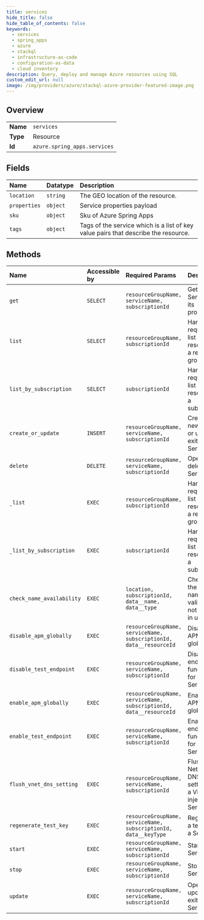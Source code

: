 ```yaml
---
title: services
hide_title: false
hide_table_of_contents: false
keywords:
  - services
  - spring_apps
  - azure    
  - stackql
  - infrastructure-as-code
  - configuration-as-data
  - cloud inventory
description: Query, deploy and manage Azure resources using SQL
custom_edit_url: null
image: /img/providers/azure/stackql-azure-provider-featured-image.png
---
```

  
    

## Overview
<table><tbody>
<tr><td><b>Name</b></td><td><code>services</code></td></tr>
<tr><td><b>Type</b></td><td>Resource</td></tr>
<tr><td><b>Id</b></td><td><code>azure.spring_apps.services</code></td></tr>
</tbody></table>

## Fields
| Name | Datatype | Description |
|:-----|:---------|:------------|
| `location` | `string` | The GEO location of the resource. |
| `properties` | `object` | Service properties payload |
| `sku` | `object` | Sku of Azure Spring Apps |
| `tags` | `object` | Tags of the service which is a list of key value pairs that describe the resource. |
## Methods
| Name | Accessible by | Required Params | Description |
|:-----|:--------------|:----------------|:------------|
| `get` | `SELECT` | `resourceGroupName, serviceName, subscriptionId` | Get a Service and its properties. |
| `list` | `SELECT` | `resourceGroupName, subscriptionId` | Handles requests to list all resources in a resource group. |
| `list_by_subscription` | `SELECT` | `subscriptionId` | Handles requests to list all resources in a subscription. |
| `create_or_update` | `INSERT` | `resourceGroupName, serviceName, subscriptionId` | Create a new Service or update an exiting Service. |
| `delete` | `DELETE` | `resourceGroupName, serviceName, subscriptionId` | Operation to delete a Service. |
| `_list` | `EXEC` | `resourceGroupName, subscriptionId` | Handles requests to list all resources in a resource group. |
| `_list_by_subscription` | `EXEC` | `subscriptionId` | Handles requests to list all resources in a subscription. |
| `check_name_availability` | `EXEC` | `location, subscriptionId, data__name, data__type` | Checks that the resource name is valid and is not already in use. |
| `disable_apm_globally` | `EXEC` | `resourceGroupName, serviceName, subscriptionId, data__resourceId` | Disable an APM globally. |
| `disable_test_endpoint` | `EXEC` | `resourceGroupName, serviceName, subscriptionId` | Disable test endpoint functionality for a Service. |
| `enable_apm_globally` | `EXEC` | `resourceGroupName, serviceName, subscriptionId, data__resourceId` | Enable an APM globally. |
| `enable_test_endpoint` | `EXEC` | `resourceGroupName, serviceName, subscriptionId` | Enable test endpoint functionality for a Service. |
| `flush_vnet_dns_setting` | `EXEC` | `resourceGroupName, serviceName, subscriptionId` | Flush Virtual Network DNS settings for a VNET injected Service. |
| `regenerate_test_key` | `EXEC` | `resourceGroupName, serviceName, subscriptionId, data__keyType` | Regenerate a test key for a Service. |
| `start` | `EXEC` | `resourceGroupName, serviceName, subscriptionId` | Start a Service. |
| `stop` | `EXEC` | `resourceGroupName, serviceName, subscriptionId` | Stop a Service. |
| `update` | `EXEC` | `resourceGroupName, serviceName, subscriptionId` | Operation to update an exiting Service. |
